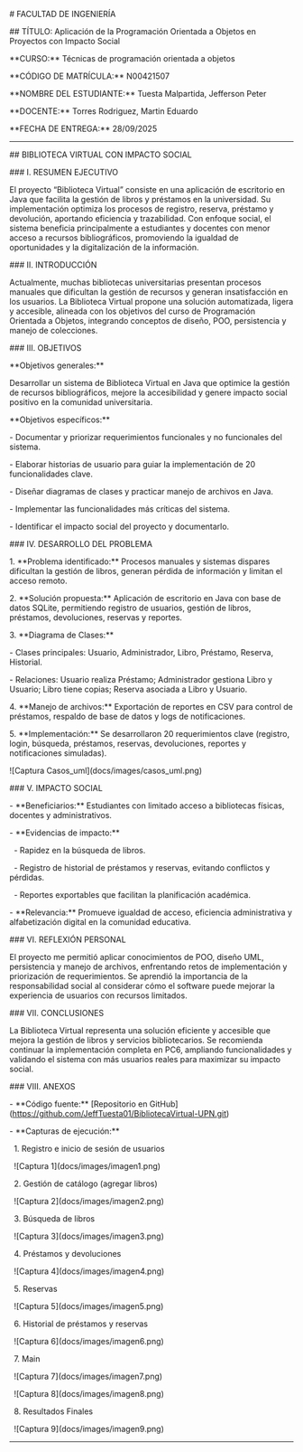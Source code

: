 \# FACULTAD DE INGENIERÍA



\## TÍTULO: Aplicación de la Programación Orientada a Objetos en Proyectos con Impacto Social



\*\*CURSO:\*\* Técnicas de programación orientada a objetos  

\*\*CÓDIGO DE MATRÍCULA:\*\* N00421507  

\*\*NOMBRE DEL ESTUDIANTE:\*\* Tuesta Malpartida, Jefferson Peter  

\*\*DOCENTE:\*\* Torres Rodriguez, Martin Eduardo  

\*\*FECHA DE ENTREGA:\*\* 28/09/2025  



---



\## BIBLIOTECA VIRTUAL CON IMPACTO SOCIAL



\### I. RESUMEN EJECUTIVO

El proyecto “Biblioteca Virtual” consiste en una aplicación de escritorio en Java que facilita la gestión de libros y préstamos en la universidad. Su implementación optimiza los procesos de registro, reserva, préstamo y devolución, aportando eficiencia y trazabilidad. Con enfoque social, el sistema beneficia principalmente a estudiantes y docentes con menor acceso a recursos bibliográficos, promoviendo la igualdad de oportunidades y la digitalización de la información.



\### II. INTRODUCCIÓN

Actualmente, muchas bibliotecas universitarias presentan procesos manuales que dificultan la gestión de recursos y generan insatisfacción en los usuarios. La Biblioteca Virtual propone una solución automatizada, ligera y accesible, alineada con los objetivos del curso de Programación Orientada a Objetos, integrando conceptos de diseño, POO, persistencia y manejo de colecciones.



\### III. OBJETIVOS

\*\*Objetivos generales:\*\*  

Desarrollar un sistema de Biblioteca Virtual en Java que optimice la gestión de recursos bibliográficos, mejore la accesibilidad y genere impacto social positivo en la comunidad universitaria.



\*\*Objetivos específicos:\*\*

\- Documentar y priorizar requerimientos funcionales y no funcionales del sistema.

\- Elaborar historias de usuario para guiar la implementación de 20 funcionalidades clave.

\- Diseñar diagramas de clases y practicar manejo de archivos en Java.

\- Implementar las funcionalidades más críticas del sistema.

\- Identificar el impacto social del proyecto y documentarlo.



\### IV. DESARROLLO DEL PROBLEMA

1\. \*\*Problema identificado:\*\* Procesos manuales y sistemas dispares dificultan la gestión de libros, generan pérdida de información y limitan el acceso remoto.  

2\. \*\*Solución propuesta:\*\* Aplicación de escritorio en Java con base de datos SQLite, permitiendo registro de usuarios, gestión de libros, préstamos, devoluciones, reservas y reportes.  

3\. \*\*Diagrama de Clases:\*\*  

\- Clases principales: Usuario, Administrador, Libro, Préstamo, Reserva, Historial.  

\- Relaciones: Usuario realiza Préstamo; Administrador gestiona Libro y Usuario; Libro tiene copias; Reserva asociada a Libro y Usuario.  



4\. \*\*Manejo de archivos:\*\* Exportación de reportes en CSV para control de préstamos, respaldo de base de datos y logs de notificaciones.  

5\. \*\*Implementación:\*\* Se desarrollaron 20 requerimientos clave (registro, login, búsqueda, préstamos, reservas, devoluciones, reportes y notificaciones simuladas).  



!\[Captura Casos\_uml](docs/images/casos\_uml.png)



\### V. IMPACTO SOCIAL

\- \*\*Beneficiarios:\*\* Estudiantes con limitado acceso a bibliotecas físicas, docentes y administrativos.  

\- \*\*Evidencias de impacto:\*\*  

&nbsp; - Rapidez en la búsqueda de libros.  

&nbsp; - Registro de historial de préstamos y reservas, evitando conflictos y pérdidas.  

&nbsp; - Reportes exportables que facilitan la planificación académica.  

\- \*\*Relevancia:\*\* Promueve igualdad de acceso, eficiencia administrativa y alfabetización digital en la comunidad educativa.



\### VI. REFLEXIÓN PERSONAL

El proyecto me permitió aplicar conocimientos de POO, diseño UML, persistencia y manejo de archivos, enfrentando retos de implementación y priorización de requerimientos. Se aprendió la importancia de la responsabilidad social al considerar cómo el software puede mejorar la experiencia de usuarios con recursos limitados.



\### VII. CONCLUSIONES

La Biblioteca Virtual representa una solución eficiente y accesible que mejora la gestión de libros y servicios bibliotecarios. Se recomienda continuar la implementación completa en PC6, ampliando funcionalidades y validando el sistema con más usuarios reales para maximizar su impacto social.



\### VIII. ANEXOS

\- \*\*Código fuente:\*\* \[Repositorio en GitHub](https://github.com/JeffTuesta01/BibliotecaVirtual-UPN.git)  

\- \*\*Capturas de ejecución:\*\*  

&nbsp; 1. Registro e inicio de sesión de usuarios  

&nbsp;    !\[Captura 1](docs/images/imagen1.png)  

&nbsp; 2. Gestión de catálogo (agregar libros)  

&nbsp;    !\[Captura 2](docs/images/imagen2.png)  

&nbsp; 3. Búsqueda de libros  

&nbsp;    !\[Captura 3](docs/images/imagen3.png)  

&nbsp; 4. Préstamos y devoluciones  

&nbsp;    !\[Captura 4](docs/images/imagen4.png)  

&nbsp; 5. Reservas  

&nbsp;    !\[Captura 5](docs/images/imagen5.png)  

&nbsp; 6. Historial de préstamos y reservas  

&nbsp;    !\[Captura 6](docs/images/imagen6.png)  

&nbsp; 7. Main  

&nbsp;    !\[Captura 7](docs/images/imagen7.png)

&nbsp;    !\[Captura 8](docs/images/imagen8.png)

  8. Resultados Finales

     !\[Captura 9](docs/images/imagen9.png)



---

